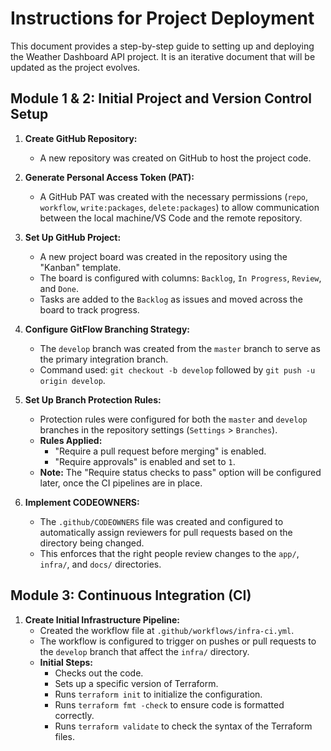 # Instructions for Project Deployment

This document provides a step-by-step guide to setting up and deploying the Weather Dashboard API project. It is an iterative document that will be updated as the project evolves.

## Module 1 & 2: Initial Project and Version Control Setup

1.  **Create GitHub Repository:**
    *   A new repository was created on GitHub to host the project code.

2.  **Generate Personal Access Token (PAT):**
    *   A GitHub PAT was created with the necessary permissions (`repo`, `workflow`, `write:packages`, `delete:packages`) to allow communication between the local machine/VS Code and the remote repository.

3.  **Set Up GitHub Project:**
    *   A new project board was created in the repository using the "Kanban" template.
    *   The board is configured with columns: `Backlog`, `In Progress`, `Review`, and `Done`.
    *   Tasks are added to the `Backlog` as issues and moved across the board to track progress.

4.  **Configure GitFlow Branching Strategy:**
    *   The `develop` branch was created from the `master` branch to serve as the primary integration branch.
    *   Command used: `git checkout -b develop` followed by `git push -u origin develop`.

5.  **Set Up Branch Protection Rules:**
    *   Protection rules were configured for both the `master` and `develop` branches in the repository settings (`Settings` > `Branches`).
    *   **Rules Applied:**
        *   "Require a pull request before merging" is enabled.
        *   "Require approvals" is enabled and set to `1`.
    *   **Note:** The "Require status checks to pass" option will be configured later, once the CI pipelines are in place.

6.  **Implement CODEOWNERS:**
    *   The `.github/CODEOWNERS` file was created and configured to automatically assign reviewers for pull requests based on the directory being changed.
    *   This enforces that the right people review changes to the `app/`, `infra/`, and `docs/` directories.

## Module 3: Continuous Integration (CI)

1.  **Create Initial Infrastructure Pipeline:**
    *   Created the workflow file at `.github/workflows/infra-ci.yml`.
    *   The workflow is configured to trigger on pushes or pull requests to the `develop` branch that affect the `infra/` directory.
    *   **Initial Steps:**
        *   Checks out the code.
        *   Sets up a specific version of Terraform.
        *   Runs `terraform init` to initialize the configuration.
        *   Runs `terraform fmt -check` to ensure code is formatted correctly.
        *   Runs `terraform validate` to check the syntax of the Terraform files.
